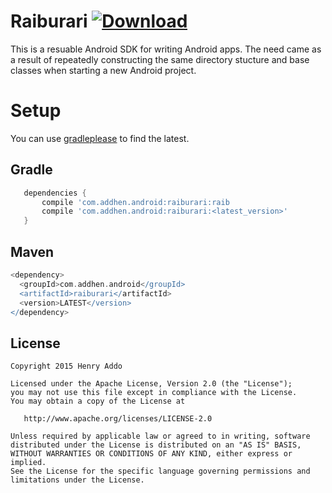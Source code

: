 Raiburari [ ![Download](https://api.bintray.com/packages/eyedol/maven/Raiburari/images/download.svg) ](https://bintray.com/eyedol/maven/Raiburari/_latestVersion)
=========

This is a resuable Android SDK for writing Android apps. The need came as a result of repeatedly constructing the same directory stucture and base classes when starting a new Android project.


Setup
=====
You can use [gradleplease](http://gradleplease.appspot.com/#raiburari) to find the latest.

Gradle
------
```groovy
   dependencies {
       compile 'com.addhen.android:raiburari:raib
       compile 'com.addhen.android:raiburari:<latest_version>'
   }
```

Maven
-----
```groovy
<dependency>
  <groupId>com.addhen.android</groupId>
  <artifactId>raiburari</artifactId>
  <version>LATEST</version>
</dependency>
```

License
--------

    Copyright 2015 Henry Addo

    Licensed under the Apache License, Version 2.0 (the "License");
    you may not use this file except in compliance with the License.
    You may obtain a copy of the License at

       http://www.apache.org/licenses/LICENSE-2.0

    Unless required by applicable law or agreed to in writing, software
    distributed under the License is distributed on an "AS IS" BASIS,
    WITHOUT WARRANTIES OR CONDITIONS OF ANY KIND, either express or implied.
    See the License for the specific language governing permissions and
    limitations under the License.